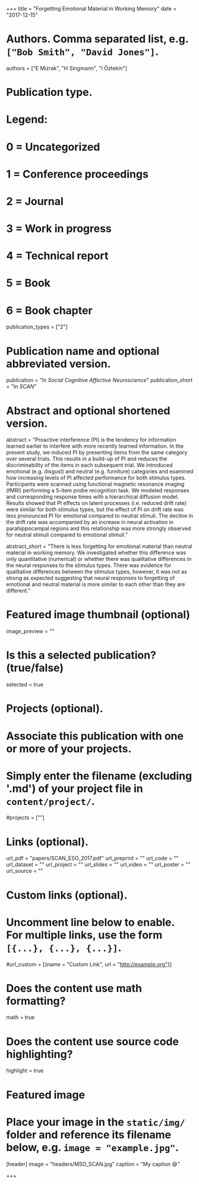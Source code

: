 +++
title = "Forgetting Emotional Material in Working Memory"
date = "2017-12-15"

# Authors. Comma separated list, e.g. `["Bob Smith", "David Jones"]`.
authors = ["E Mızrak", "H Singmann", "I Öztekin"]

# Publication type.
# Legend:
# 0 = Uncategorized
# 1 = Conference proceedings
# 2 = Journal
# 3 = Work in progress
# 4 = Technical report
# 5 = Book
# 6 = Book chapter
publication_types = ["2"]

# Publication name and optional abbreviated version.
publication = "In *Social Cognitive Affective Neuroscience*"
publication_short = "In *SCAN*"

# Abstract and optional shortened version.
abstract = "Proactive interference (PI) is the tendency for information learned earlier to interfere with more recently learned information. In the present study, we induced PI by presenting items from the same category over several trials. This results in a build-up of PI and reduces the discriminability of the items in each subsequent trial. We introduced emotional (e.g. disgust) and neutral (e.g. furniture) categories and examined how increasing levels of PI affected performance for both stimulus types. Participants were scanned using functional magnetic resonance imaging (fMRI) performing a 5-item probe recognition task. We modeled responses and corresponding response times with a hierarchical diffusion model. Results showed that PI effects on latent processes (i.e. reduced drift rate) were similar for both stimulus types, but the effect of PI on drift rate was less pronounced PI for emotional compared to neutral stimuli. The decline in the drift rate was accompanied by an increase in neural activation in parahippocampal regions and this relationship was more strongly observed for neutral stimuli compared to emotional stimuli."

abstract_short = "There is less forgetting for emotional material than neutral material in working memory. We investigated whether this difference was only quantitative (numerical) or whether there was qualitative differences in the neural responses to the stimulus types. There was evidence for qualitative differences between the stimulus types, however, it was not as strong as expected suggesting that neural responses to forgetting of emotional and neutral material is more similar to each other than they are different."

# Featured image thumbnail (optional)
image_preview = ""

# Is this a selected publication? (true/false)
selected = true

# Projects (optional).
#   Associate this publication with one or more of your projects.
#   Simply enter the filename (excluding '.md') of your project file in `content/project/`.
#projects = [""]

# Links (optional).
url_pdf = "papers/SCAN_ESO_2017.pdf"
url_preprint = ""
url_code = ""
url_dataset = ""
url_project = ""
url_slides = ""
url_video = ""
url_poster = ""
url_source = ""

# Custom links (optional).
#   Uncomment line below to enable. For multiple links, use the form `[{...}, {...}, {...}]`.
#url_custom = [{name = "Custom Link", url = "http://example.org"}]

# Does the content use math formatting?
math = true

# Does the content use source code highlighting?
highlight = true

# Featured image
# Place your image in the `static/img/` folder and reference its filename below, e.g. `image = "example.jpg"`.
[header]
image = "headers/MSO_SCAN.jpg"
caption = "My caption :smile:"

+++
